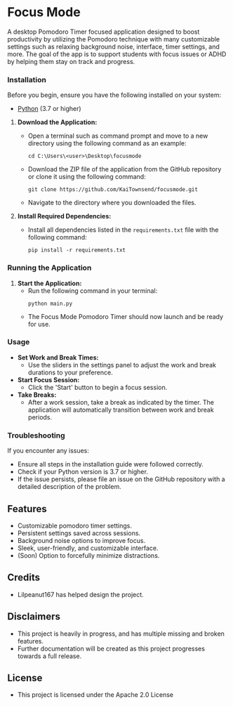 # Focus Mode
A desktop Pomodoro Timer focused application designed to boost productivity by utilizing the Pomodoro technique with many customizable settings such as relaxing background noise, interface, timer settings, and more. The goal of the app is to support students with focus issues or ADHD by helping them stay on track and progress.



### Installation


Before you begin, ensure you have the following installed on your system:
- [Python](https://www.python.org/downloads/) (3.7 or higher)

1. **Download the Application:**
   - Open a terminal such as command prompt and move to a new directory using the following command as an example:
     ```
     cd C:\Users\<user>\Desktop\focusmode
     ```
   - Download the ZIP file of the application from the GitHub repository or clone it using the following command:
     ```
     git clone https://github.com/KaiTownsend/focusmode.git
     ```
   - Navigate to the directory where you downloaded the files.

2. **Install Required Dependencies:**
   - Install all dependencies listed in the `requirements.txt` file with the following command:
     ```
     pip install -r requirements.txt
     ```

### Running the Application

1. **Start the Application:**
   - Run the following command in your terminal:
     ```
     python main.py
     ```
   - The Focus Mode Pomodoro Timer should now launch and be ready for use.

### Usage

- **Set Work and Break Times:**
  - Use the sliders in the settings panel to adjust the work and break durations to your preference.
- **Start Focus Session:**
  - Click the 'Start' button to begin a focus session.
- **Take Breaks:**
  - After a work session, take a break as indicated by the timer. The application will automatically transition between work and break periods. 

### Troubleshooting

If you encounter any issues:
- Ensure all steps in the installation guide were followed correctly.
- Check if your Python version is 3.7 or higher.
- If the issue persists, please file an issue on the GitHub repository with a detailed description of the problem.

## Features

- Customizable pomodoro timer settings.
- Persistent settings saved across sessions.
- Background noise options to improve focus.
- Sleek, user-friendly, and customizable interface.
- (Soon) Option to forcefully minimize distractions.

## Credits

- Lilpeanut167 has helped design the project.

## Disclaimers
- This project is heavily in progress, and has multiple missing and broken features.
- Further documentation will be created as this project progresses towards a full release.

## License

- This project is licensed under the Apache 2.0 License